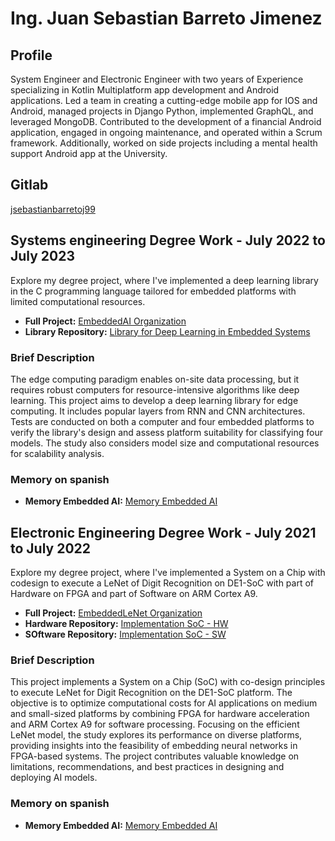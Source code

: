 # Ing. Juan Sebastian Barreto Jimenez

## Profile
System Engineer and Electronic Engineer with two years of Experience specializing in Kotlin Multiplatform app development and Android applications. Led a team in creating a cutting-edge mobile app for IOS and Android, managed projects in Django Python, implemented GraphQL, and leveraged MongoDB. Contributed to the development of a financial Android application, engaged in ongoing maintenance, and operated within a Scrum framework. Additionally, worked on side projects including a mental health support Android app at the University.

## Gitlab
[jsebastianbarretoj99](https://gitlab.com/jsebastianbarretoj99)

## Systems engineering Degree Work - July 2022 to July 2023
Explore my degree project, where I've implemented a deep learning library in the C programming language tailored for embedded platforms with limited computational resources.

- **Full Project:** [EmbeddedAI Organization](https://gitlab.com/EmbeddedAI)
- **Library Repository:** [Library for Deep Learning in Embedded Systems](https://gitlab.com/EmbeddedAI/library-for-deep-learning-in-embedded-systems)

### Brief Description
The edge computing paradigm enables on-site data processing, but it requires robust computers for resource-intensive algorithms like deep learning. This project aims to develop a deep learning library for edge computing. It includes popular layers from RNN and CNN architectures. Tests are conducted on both a computer and four embedded platforms to verify the library's design and assess platform suitability for classifying four models. The study also considers model size and computational resources for scalability analysis.

### Memory on spanish
- **Memory Embedded AI:** [Memory Embedded AI](https://repository.javeriana.edu.co/handle/10554/65219)

## Electronic Engineering Degree Work - July 2021 to July 2022
Explore my degree project, where I've implemented a System on a Chip with codesign to execute a LeNet of Digit Recognition on DE1-SoC with part of Hardware on FPGA and part of Software on ARM Cortex A9.

- **Full Project:** [EmbeddedLeNet Organization](https://gitlab.com/EmbeddedAI/embedded-lenet)
- **Hardware Repository:** [Implementation SoC - HW](https://gitlab.com/EmbeddedAI/embedded-lenet/soc-hw-digit-detection-lenet)
- **SOftware Repository:** [Implementation SoC - SW](https://gitlab.com/EmbeddedAI/embedded-lenet/Digit-detection-LeNet)

### Brief Description
This project implements a System on a Chip (SoC) with co-design principles to execute LeNet for Digit Recognition on the DE1-SoC platform. The objective is to optimize computational costs for AI applications on medium and small-sized platforms by combining FPGA for hardware acceleration and ARM Cortex A9 for software processing. Focusing on the efficient LeNet model, the study explores its performance on diverse platforms, providing insights into the feasibility of embedding neural networks in FPGA-based systems. The project contributes valuable knowledge on limitations, recommendations, and best practices in designing and deploying AI models.

### Memory on spanish
- **Memory Embedded AI:** [Memory Embedded AI](https://repository.javeriana.edu.co/handle/10554/65213)
